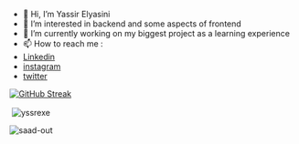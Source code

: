 - 👋 Hi, I’m Yassir Elyasini
 - 👀 I’m interested in backend and some aspects of frontend 
 - 🌱 I’m currently working on my biggest project as a learning experience  
 - 📫 How to reach me : 
  - [Linkedin](https://ma.linkedin.com/in/yassir-elyasini-53bb99255) 
  - [instagram](https://www.instagram.com/yssr_ely/) 
  - [twitter](https://twitter.com/YassirElyasini)
  
 [![GitHub Streak](https://streak-stats.demolab.com?user=yssrexe&theme=highcontrast&date_format=j%20M%5B%20Y%5D)](https://git.io/streak-stats) 

 <p>&nbsp;<img align="center" src="https://github-readme-stats.vercel.app/api?username=saad-out&show_icons=true&locale=en" alt="yssrexe" /></p>
 <p><img align="center" src="https://github-readme-stats.vercel.app/api/top-langs?username=saad-out&show_icons=true&locale=en&layout=compact" alt="saad-out" /></p>
 <!--- 
 yassir elyasini/yssrexe is a ✨ special ✨ repository because its `README.md` (this file) appears on your GitHub profile. 
 You can click the Preview link to take a look at your changes. 
 --->
 

